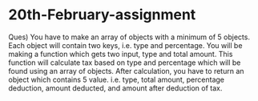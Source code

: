 # 20th-February-assignment


Ques) You have to make an array of objects with a minimum of 5 objects. Each object will contain two keys, i.e. type and percentage.
You will be making a function which gets two input, type and total amount. This function will calculate tax based on type and percentage which will be found using an array of objects. After calculation, you have to return an object which contains 5 value. i.e. type, total amount, percentage deduction, amount deducted, and amount after deduction of tax.
